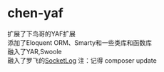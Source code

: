 # chen-yaf
扩展了下鸟哥的YAF扩展  
添加了Eloquent ORM、Smarty和一些类库和函数库  
融入了YAR,Swoole   
融入了罗飞的[SocketLog](https://github.com/luofei614/SocketLog)
注：记得 composer update

